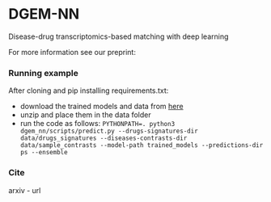 # DGEM-NN

Disease-drug transcriptomics-based matching with deep learning

For more information see our preprint:

### Running example

After cloning and pip installing requirements.txt:

- download the trained models and data
  from [here](https://drive.google.com/drive/folders/17AudOv5Q1JarkIimEg6600_o_WUHkQTY?usp=sharing)
- unzip and place them in the data folder
- run the code as follows:
  ```PYTHONPATH=. python3 dgem_nn/scripts/predict.py --drugs-signatures-dir data/drugs_signatures --diseases-contrasts-dir data/sample_contrasts --model-path trained_models --predictions-dir ps --ensemble```

### Cite

arxiv - url
